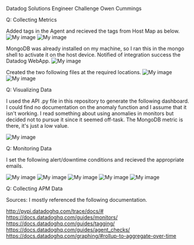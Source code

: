 Datadog Solutions Engineer Challenge
Owen Cummings

Q: Collecting Metrics

Added tags in the Agent and recieved the tags from Host Map as below.
![My image](/img/00.png)
![My image](https://github.com/owencummings/hiring-engineers/tree/Owen_Cummings_Solutions_Engineer/img/14.png)


MongoDB was already installed on my machine, so I ran this in the mongo shell to activate it on the host device. Notified of integration success the Datadog WebApp.
![My image](https://github.com/owencummings/hiring-engineers/blob/Owen_Cummings_Solutions_Engineer/img/02.png)


Created the two following files at the required locations.
![My image](https://github.com/owencummings/hiring-engineers/blob/Owen_Cummings_Solutions_Engineer/img/03.png)
![My image](https://github.com/owencummings/hiring-engineers/blob/Owen_Cummings_Solutions_Engineer/img/04.png)



Q: Visualizing Data

I used the API .py file in this repository to generate the following dashboard. I could find no documentation on the anomaly function and I assume that it isn't working. I read something about using anomalies in monitors but decided not to pursue it since it seemed off-task. The MongoDB metric is there, it's just a low value.

![My image](https://github.com/owencummings/hiring-engineers/blob/Owen_Cummings_Solutions_Engineer/img/06.png)



Q: Monitoring Data

I set the following alert/downtime conditions and recieved the appropriate emails.

![My image](https://github.com/owencummings/hiring-engineers/blob/Owen_Cummings_Solutions_Engineer/img/07.png)
![My image](https://github.com/owencummings/hiring-engineers/blob/Owen_Cummings_Solutions_Engineer/img/08.png)
![My image](https://github.com/owencummings/hiring-engineers/blob/Owen_Cummings_Solutions_Engineer/img/09.png)
![My image](https://github.com/owencummings/hiring-engineers/blob/Owen_Cummings_Solutions_Engineer/img/10.png)
![My image](https://github.com/owencummings/hiring-engineers/blob/Owen_Cummings_Solutions_Engineer/img/11.png)




Q: Collecting APM Data

<Filling in ASAP>



Sources:
I mostly referenced the following documentation.

http://pypi.datadoghq.com/trace/docs/#
https://docs.datadoghq.com/guides/monitors/
https://docs.datadoghq.com/guides/tagging/
https://docs.datadoghq.com/guides/agent_checks/
https://docs.datadoghq.com/graphing/#rollup-to-aggregate-over-time
